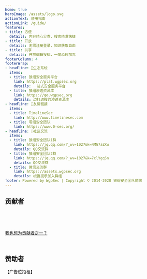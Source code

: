 ```yaml
---
home: true
heroImage: /assets/logo.svg
actionText: 使用指南
actionLink: /guide/
features:
- title: 方便
  details: 内容精心分类，搜索精准快捷
- title: 开放
  details: 无需注册登录，知识获取自由
- title: 共享
  details: 开放编辑投稿，一同添砖加瓦
footerColumn: 4
footerWrap: 
- headline: 🌿生态系统
  items:
  - title: 狼组安全服务平台
    link: https://plat.wgpsec.org
    details: 一站式安全服务平台
  - title: 狼组渗透资源库
    link: https://go.wgpsec.org
    details: 边打边搜的渗透资源库
- headline: 🔗友情链接
  items:
  - title: TimelineSec
    link: http://www.timelinesec.com
  - title: 零组安全团队
    link: https://www.0-sec.org/
- headline: 💬社区交流
  items:
  - title: 狼组安全团队1群
    link: https://jq.qq.com/?_wv=1027&k=NMG7aZXw
    details: QQ交流群
  - title: 狼组安全团队2群
    link: https://jq.qq.com/?_wv=1027&k=7clYgqSn
    details: QQ交流群
  - title: 微信交流群
    link: https://assets.wgpsec.org
    details: 根据提示加入群组
footer: Powered by WgpSec | Copyright © 2014-2020 狼组安全团队前端
---
```


<a-alert type="warning" message="警告" description="狼组安全团队公开知识库仅可用于安全从业人员或网络安全爱好者查阅资料，所提供的一切信息禁止用于任何非法用途，所产生的后果与狼组安全团队和内容贡献者无关。" showIcon>
</a-alert>

<p></p>

## 贡献者

<p></p>

<a-tooltip placement="bottom">
  <template slot="title">
    Wintrysec
  </template>
  <a-avatar src="http://img.static.plat.wgpsec.org/wintrysec.jpg" :size="54"/>
</a-tooltip>
&ensp;
<a-tooltip placement="bottom">
  <template slot="title">
    AdianGg
  </template>
  <a-avatar src="http://img.static.plat.wgpsec.org/adian.jpg" :size="54"/>
</a-tooltip> 
&ensp;
<a-tooltip placement="bottom">
  <template slot="title">
    Peiqi
  </template>
  <a-avatar src="http://img.static.plat.wgpsec.org/peiqi.jpg" :size="54"/>
</a-tooltip>  
&ensp;
<a-tooltip placement="bottom">
  <template slot="title">
    AMeng
  </template>
  <a-avatar src="http://img.static.plat.wgpsec.org/Ameng.jpg" :size="54"/>
</a-tooltip> 
&ensp;
<a-tooltip placement="bottom">
  <template slot="title">
    Teamsix
  </template>
  <a-avatar src="http://img.static.plat.wgpsec.org/teamsix.png" :size="54"/>
</a-tooltip> 


<p>&nbsp; </p>  

[我也想为贡献者之一？](/guide/how-to-contribute.html)

<p>&nbsp; </p> 

## 赞助者  

【广告位招租】

<p></p>

